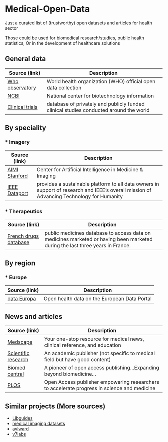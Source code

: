 # Medical-Open-Data

Just a curated list of (trustworthy) open datasets and articles for health sector 

Those could be used for biomedical research/studies, public health statistics, Or in the development of healthcare solutions

## General data

| Source (link)                                                               | Description                                                                 
| -------------                                                               | -------------
| [Who observatory](https://www.who.int/data/gho)                             | World health organization (WHO) official open data collection
| [NCBI](https://www.ncbi.nlm.nih.gov/)                                       | National center for biotechnology information
| [Clinical trials](https://www.clinicaltrials.gov/)                          | database of privately and publicly funded clinical studies conducted around the world


## By speciality

### * Imagery

| Source (link)                                                               | Description
| -------------                                                               | -------------
| [AIMI Stanford](https://aimi.stanford.edu/research/public-datasets)         | Center for Artificial Intelligence in Medicine & Imaging
| [IEEE Dataport](https://ieee-dataport.org/topic-tags/medical-imaging)       | provides a sustainable platform to all data owners in support of research and IEEE’s overall mission of Advancing Technology for Humanity 

### * Therapeutics

| Source (link)                                                                 | Description
| -------------                                                                 | -------------
| [French drugs database](https://base-donnees-publique.medicaments.gouv.fr/) | public medicines database to access data on medicines marketed or having been marketed during the last three years in France.


## By region

### * Europe

| Source (link)                                                                                      | Description
| -------------                                                                                      | -------------
| [data Europa](https://data.europa.eu/en/datastories/open-health-data-european-data-portal)         |  Open health data on the European Data Portal


## News and articles

| Source (link)                                                               | Description
| -------------                                                               | -------------
| [Medscape](https://www.medscape.com/)                                       | Your one-stop resource for medical news, clinical reference, and education
| [Scientific research](https://www.scirp.org/)                               | An academic publisher (not specific to medical field but have good content)
| [Biomed central](https://www.biomedcentral.com/)                            | A pioneer of open access publishing...Expanding beyond biomedicine...
| [PLOS](https://plos.org/)                                                   | Open Access publisher empowering researchers to accelerate progress in science and medicine

## Similar projects (More sources)

- [Libguides](https://libguides.uthsc.edu/data/datasets)
- [medical imaging datasets](https://github.com/sfikas/medical-imaging-datasets)
- [aylward](https://www.aylward.org/notes/open-access-medical-image-repositories)
- [v7labs](https://www.v7labs.com/blog/healthcare-datasets-for-computer-vision#general-health)
